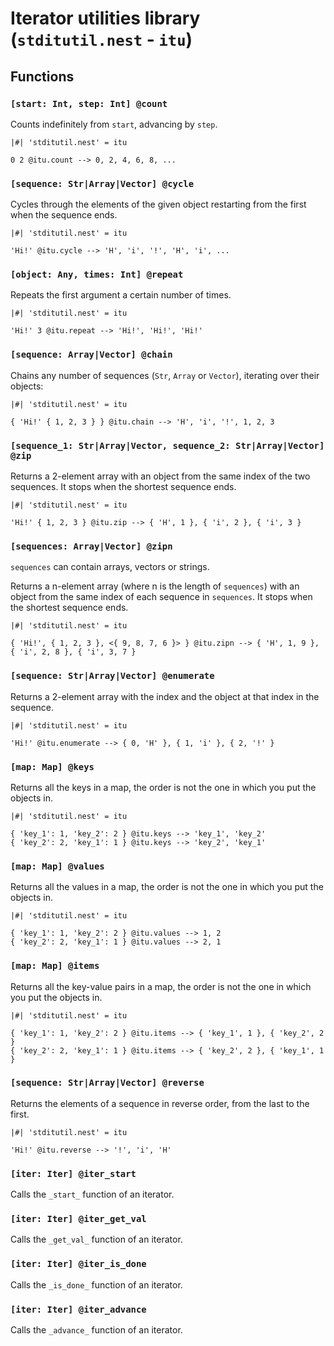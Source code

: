 # Iterator utilities library (`stditutil.nest` - `itu`)

## Functions

### `[start: Int, step: Int] @count`

Counts indefinitely from `start`, advancing by `step`.

```text
|#| 'stditutil.nest' = itu

0 2 @itu.count --> 0, 2, 4, 6, 8, ...
```

### `[sequence: Str|Array|Vector] @cycle`

Cycles through the elements of the given object restarting from the first when
the sequence ends.

```text
|#| 'stditutil.nest' = itu

'Hi!' @itu.cycle --> 'H', 'i', '!', 'H', 'i', ...
```

### `[object: Any, times: Int] @repeat`

Repeats the first argument a certain number of times.

```text
|#| 'stditutil.nest' = itu

'Hi!' 3 @itu.repeat --> 'Hi!', 'Hi!', 'Hi!'
```

### `[sequence: Array|Vector] @chain`

Chains any number of sequences (`Str`, `Array` or `Vector`), iterating over
their objects:

```text
|#| 'stditutil.nest' = itu

{ 'Hi!' { 1, 2, 3 } } @itu.chain --> 'H', 'i', '!', 1, 2, 3
```

### `[sequence_1: Str|Array|Vector, sequence_2: Str|Array|Vector] @zip`

Returns a 2-element array with an object from the same index of the two
sequences. It stops when the shortest sequence ends.

```text
|#| 'stditutil.nest' = itu

'Hi!' { 1, 2, 3 } @itu.zip --> { 'H', 1 }, { 'i', 2 }, { 'i', 3 }
```

### `[sequences: Array|Vector] @zipn`

`sequences` can contain arrays, vectors or strings.

Returns a n-element array (where n is the length of `sequences`) with an object
from the same index of each sequence in `sequences`. It stops when the shortest
sequence ends.

```text
|#| 'stditutil.nest' = itu

{ 'Hi!', { 1, 2, 3 }, <{ 9, 8, 7, 6 }> } @itu.zipn --> { 'H', 1, 9 }, { 'i', 2, 8 }, { 'i', 3, 7 }
```

### `[sequence: Str|Array|Vector] @enumerate`

Returns a 2-element array with the index and the object at that index in the
sequence.

```text
|#| 'stditutil.nest' = itu

'Hi!' @itu.enumerate --> { 0, 'H' }, { 1, 'i' }, { 2, '!' }
```

### `[map: Map] @keys`

Returns all the keys in a map, the order is not the one in which you put the
objects in.

```text
|#| 'stditutil.nest' = itu

{ 'key_1': 1, 'key_2': 2 } @itu.keys --> 'key_1', 'key_2'
{ 'key_2': 2, 'key_1': 1 } @itu.keys --> 'key_2', 'key_1'
```

### `[map: Map] @values`

Returns all the values in a map, the order is not the one in which you put the
objects in.

```text
|#| 'stditutil.nest' = itu

{ 'key_1': 1, 'key_2': 2 } @itu.values --> 1, 2
{ 'key_2': 2, 'key_1': 1 } @itu.values --> 2, 1
```

### `[map: Map] @items`

Returns all the key-value pairs in a map, the order is not the one in which you
put the objects in.

```text
|#| 'stditutil.nest' = itu

{ 'key_1': 1, 'key_2': 2 } @itu.items --> { 'key_1', 1 }, { 'key_2', 2 }
{ 'key_2': 2, 'key_1': 1 } @itu.items --> { 'key_2', 2 }, { 'key_1', 1 }
```

### `[sequence: Str|Array|Vector] @reverse`

Returns the elements of a sequence in reverse order, from the last to the first.

```text
|#| 'stditutil.nest' = itu

'Hi!' @itu.reverse --> '!', 'i', 'H'
```

### `[iter: Iter] @iter_start`

Calls the `_start_` function of an iterator.

### `[iter: Iter] @iter_get_val`

Calls the `_get_val_` function of an iterator.

### `[iter: Iter] @iter_is_done`

Calls the `_is_done_` function of an iterator.

### `[iter: Iter] @iter_advance`

Calls the `_advance_` function of an iterator.
